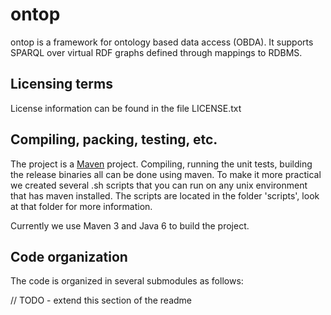 ontop
==================

ontop is a framework for ontology based data access (OBDA). It supports SPARQL over
virtual RDF graphs defined through mappings to RDBMS. 

Licensing terms 
--------------------
License information can be found in the file LICENSE.txt

Compiling, packing, testing, etc.
--------------------
The project is a [Maven](http://maven.apache.org/) project. Compiling, running the unit tests, building the release binaries all can be done using maven. To make it more practical we created several .sh scripts that you can run on any unix environment that has maven installed. The scripts are located in the folder 'scripts', look at that folder for more information.

Currently we use Maven 3 and Java 6 to build the project.

Code organization
--------------------
The code is organized in several submodules as follows:

// TODO - extend this section of the readme


